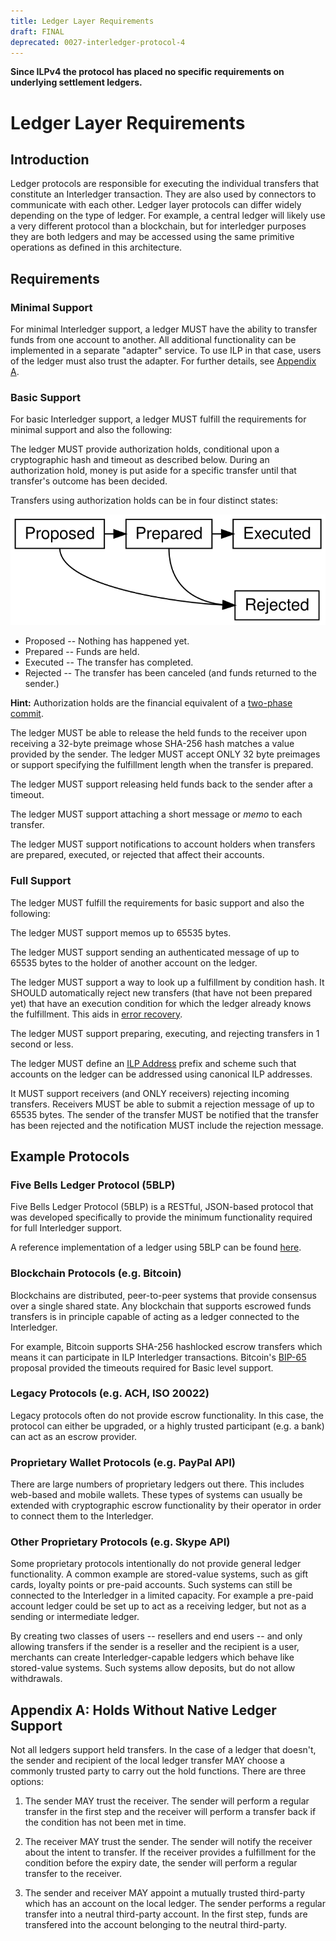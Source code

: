 ```yaml
---
title: Ledger Layer Requirements
draft: FINAL
deprecated: 0027-interledger-protocol-4
---
```


**Since ILPv4 the protocol has placed no specific requirements on underlying settlement ledgers.**

# Ledger Layer Requirements

## Introduction

Ledger protocols are responsible for executing the individual transfers that constitute an Interledger transaction. They are also used by connectors to communicate with each other. Ledger layer protocols can differ widely depending on the type of ledger. For example, a central ledger will likely use a very different protocol than a blockchain, but for interledger purposes they are both ledgers and may be accessed using the same primitive operations as defined in this architecture.

## Requirements

### Minimal Support

For minimal Interledger support, a ledger MUST have the ability to transfer funds from one account to another. All additional functionality can be implemented in a separate "adapter" service. To use ILP in that case, users of the ledger must also trust the adapter. For further details, see [Appendix A](#appendix-a-holds-without-native-ledger-support).

### Basic Support

For basic Interledger support, a ledger MUST fulfill the requirements for minimal support and also the following:

The ledger MUST provide authorization holds, conditional upon a cryptographic hash and timeout as described below. During an authorization hold, money is put aside for a specific transfer until that transfer's outcome has been decided.

Transfers using authorization holds can be in four distinct states:

![Transfers start in the proposed state, transition to the prepared state and finally to the executed state, which is final. Proposed and prepared transfers can also transition to the rejected state, which is final as well.](https://raw.githubusercontent.com/interledger/rfcs/master/shared/graphs/transfer-states.svg)

- Proposed -- Nothing has happened yet.
- Prepared -- Funds are held.
- Executed -- The transfer has completed.
- Rejected -- The transfer has been canceled (and funds returned to the sender.)

<span class="show alert alert-info">**Hint:** Authorization holds are the financial equivalent of a [two-phase commit](http://foldoc.org/two-phase%20commit).</span>

The ledger MUST be able to release the held funds to the receiver upon receiving a 32-byte preimage whose SHA-256 hash matches a value provided by the sender. The ledger MUST accept ONLY 32 byte preimages or support specifying the fulfillment length when the transfer is prepared.

The ledger MUST support releasing held funds back to the sender after a timeout.

The ledger MUST support attaching a short message or _memo_ to each transfer.

The ledger MUST support notifications to account holders when transfers are prepared, executed, or rejected that affect their accounts.

### Full Support

The ledger MUST fulfill the requirements for basic support and also the following:

The ledger MUST support memos up to 65535 bytes.

The ledger MUST support sending an authenticated message of up to 65535 bytes to the holder of another account on the ledger.

The ledger MUST support a way to look up a fulfillment by condition hash. It SHOULD automatically reject new transfers (that have not been prepared yet) that have an execution condition for which the ledger already knows the fulfillment. This aids in [error recovery](#error-recovery).

The ledger MUST support preparing, executing, and rejecting transfers in 1 second or less.

The ledger MUST define an [ILP Address](../0015-ilp-addresses/0015-ilp-addresses.md) prefix and scheme such that accounts on the ledger can be addressed using canonical ILP addresses.

It MUST support receivers (and ONLY receivers) rejecting incoming transfers. Receivers MUST be able to submit a rejection message of up to 65535 bytes. The sender of the transfer MUST be notified that the transfer has been rejected and the notification MUST include the rejection message.

## Example Protocols

### Five Bells Ledger Protocol (5BLP)

Five Bells Ledger Protocol (5BLP) is a RESTful, JSON-based protocol that was developed specifically to provide the minimum functionality required for full Interledger support.

A reference implementation of a ledger using 5BLP can be found [here](https://github.com/interledger/five-bells-ledger).

### Blockchain Protocols (e.g. Bitcoin)

Blockchains are distributed, peer-to-peer systems that provide consensus over a single shared state. Any blockchain that supports escrowed funds transfers is in principle capable of acting as a ledger connected to the Interledger.

For example, Bitcoin supports SHA-256 hashlocked escrow transfers which means it can participate in ILP Interledger transactions. Bitcoin's [BIP-65](https://github.com/bitcoin/bips/blob/master/bip-0065.mediawiki) proposal provided the timeouts required for Basic level support.

### Legacy Protocols (e.g. ACH, ISO 20022)

Legacy protocols often do not provide escrow functionality. In this case, the protocol can either be upgraded, or a highly trusted participant (e.g. a bank) can act as an escrow provider.

### Proprietary Wallet Protocols (e.g. PayPal API)

There are large numbers of proprietary ledgers out there. This includes web-based and mobile wallets. These types of systems can usually be extended with cryptographic escrow functionality by their operator in order to connect them to the Interledger.

### Other Proprietary Protocols (e.g. Skype API)

Some proprietary protocols intentionally do not provide general ledger functionality. A common example are stored-value systems, such as gift cards, loyalty points or pre-paid accounts. Such systems can still be connected to the Interledger in a limited capacity. For example a pre-paid account ledger could be set up to act as a receiving ledger, but not as a sending or intermediate ledger.

By creating two classes of users -- resellers and end users -- and only allowing transfers if the sender is a reseller and the recipient is a user, merchants can create Interledger-capable ledgers which behave like stored-value systems. Such systems allow deposits, but do not allow withdrawals.

## Appendix A: Holds Without Native Ledger Support

Not all ledgers support held transfers. In the case of a ledger that doesn't, the sender and recipient of the local ledger transfer MAY choose a commonly trusted party to carry out the hold functions. There are three options:

1. The sender MAY trust the receiver. The sender will perform a regular transfer in the first step and the receiver will perform a transfer back if the condition has not been met in time.

2. The receiver MAY trust the sender. The sender will notify the receiver about the intent to transfer. If the receiver provides a fulfillment for the condition before the expiry date, the sender will perform a regular transfer to the receiver.

3. The sender and receiver MAY appoint a mutually trusted third-party which has an account on the local ledger. The sender performs a regular transfer into a neutral third-party account. In the first step, funds are transfered into the account belonging to the neutral third-party.
